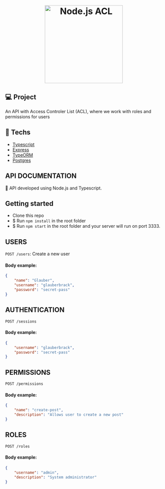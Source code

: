 <h1 align="center">
    <img alt="Node.js ACL" title="#acl-nodejs" src=".github/logo.svg" width="250px" />
</h1>

## 💻 Project
An API with Access Controler List (ACL), where we work with roles and permissions for users

## :rocket: Techs

- [Typescript](https://www.typescriptlang.org/)
- [Express](https://expressjs.com/pt-br/)
- [TypeORM](https://typeorm.io/)
- [Postgres](https://www.postgresql.org/)

## API DOCUMENTATION

:rocket: API developed using Node.js and Typescript.

## Getting started

- Clone this repo
- \$ Run `npm install` in the root folder
- \$ Run `npm start` in the root folder and your server will run on port 3333.


## USERS

`POST /users`: Create a new user

#### Body example:

```json
{
    "name": "Glauber",
    "username": "glauberbrack",
    "password": "secret-pass"
}
```

## AUTHENTICATION

`POST /sessions`

#### Body example:

```json
{
    "username": "glauberbrack",
    "password": "secret-pass"
}
```

## PERMISSIONS

`POST /permissions`

#### Body example:

```json
{
    "name": "create-post",
    "description": "Allows user to create a new post"
}
```

## ROLES

`POST /roles`

#### Body example:

```json
{
    "username": "admin",
    "description": "System administrator"
}
```